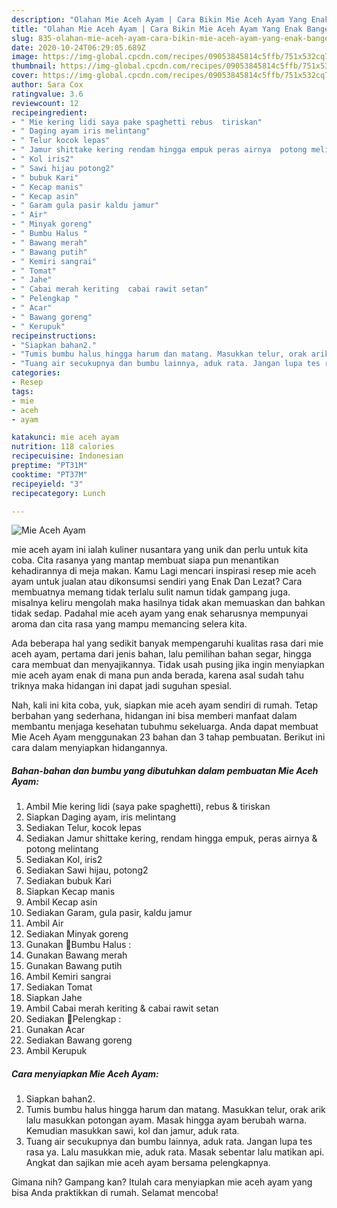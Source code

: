 ```yaml
---
description: "Olahan Mie Aceh Ayam | Cara Bikin Mie Aceh Ayam Yang Enak Banget"
title: "Olahan Mie Aceh Ayam | Cara Bikin Mie Aceh Ayam Yang Enak Banget"
slug: 835-olahan-mie-aceh-ayam-cara-bikin-mie-aceh-ayam-yang-enak-banget
date: 2020-10-24T06:29:05.689Z
image: https://img-global.cpcdn.com/recipes/09053845814c5ffb/751x532cq70/mie-aceh-ayam-foto-resep-utama.jpg
thumbnail: https://img-global.cpcdn.com/recipes/09053845814c5ffb/751x532cq70/mie-aceh-ayam-foto-resep-utama.jpg
cover: https://img-global.cpcdn.com/recipes/09053845814c5ffb/751x532cq70/mie-aceh-ayam-foto-resep-utama.jpg
author: Sara Cox
ratingvalue: 3.6
reviewcount: 12
recipeingredient:
- " Mie kering lidi saya pake spaghetti rebus  tiriskan"
- " Daging ayam iris melintang"
- " Telur kocok lepas"
- " Jamur shittake kering rendam hingga empuk peras airnya  potong melintang"
- " Kol iris2"
- " Sawi hijau potong2"
- " bubuk Kari"
- " Kecap manis"
- " Kecap asin"
- " Garam gula pasir kaldu jamur"
- " Air"
- " Minyak goreng"
- " Bumbu Halus "
- " Bawang merah"
- " Bawang putih"
- " Kemiri sangrai"
- " Tomat"
- " Jahe"
- " Cabai merah keriting  cabai rawit setan"
- " Pelengkap "
- " Acar"
- " Bawang goreng"
- " Kerupuk"
recipeinstructions:
- "Siapkan bahan2."
- "Tumis bumbu halus hingga harum dan matang. Masukkan telur, orak arik lalu masukkan potongan ayam. Masak hingga ayam berubah warna. Kemudian masukkan sawi, kol dan jamur, aduk rata."
- "Tuang air secukupnya dan bumbu lainnya, aduk rata. Jangan lupa tes rasa ya. Lalu masukkan mie, aduk rata. Masak sebentar lalu matikan api. Angkat dan sajikan mie aceh ayam bersama pelengkapnya."
categories:
- Resep
tags:
- mie
- aceh
- ayam

katakunci: mie aceh ayam 
nutrition: 118 calories
recipecuisine: Indonesian
preptime: "PT31M"
cooktime: "PT37M"
recipeyield: "3"
recipecategory: Lunch

---
```



![Mie Aceh Ayam](https://img-global.cpcdn.com/recipes/09053845814c5ffb/751x532cq70/mie-aceh-ayam-foto-resep-utama.jpg)


mie aceh ayam ini ialah kuliner nusantara yang unik dan perlu untuk kita coba. Cita rasanya yang mantap membuat siapa pun menantikan kehadirannya di meja makan.
Kamu Lagi mencari inspirasi resep mie aceh ayam untuk jualan atau dikonsumsi sendiri yang Enak Dan Lezat? Cara membuatnya memang tidak terlalu sulit namun tidak gampang juga. misalnya keliru mengolah maka hasilnya tidak akan memuaskan dan bahkan tidak sedap. Padahal mie aceh ayam yang enak seharusnya mempunyai aroma dan cita rasa yang mampu memancing selera kita.

Ada beberapa hal yang sedikit banyak mempengaruhi kualitas rasa dari mie aceh ayam, pertama dari jenis bahan, lalu pemilihan bahan segar, hingga cara membuat dan menyajikannya. Tidak usah pusing jika ingin menyiapkan mie aceh ayam enak di mana pun anda berada, karena asal sudah tahu triknya maka hidangan ini dapat jadi suguhan spesial.




Nah, kali ini kita coba, yuk, siapkan mie aceh ayam sendiri di rumah. Tetap berbahan yang sederhana, hidangan ini bisa memberi manfaat dalam membantu menjaga kesehatan tubuhmu sekeluarga. Anda dapat membuat Mie Aceh Ayam menggunakan 23 bahan dan 3 tahap pembuatan. Berikut ini cara dalam menyiapkan hidangannya.

<!--inarticleads1-->

##### Bahan-bahan dan bumbu yang dibutuhkan dalam pembuatan Mie Aceh Ayam:

1. Ambil  Mie kering lidi (saya pake spaghetti), rebus &amp; tiriskan
1. Siapkan  Daging ayam, iris melintang
1. Sediakan  Telur, kocok lepas
1. Sediakan  Jamur shittake kering, rendam hingga empuk, peras airnya &amp; potong melintang
1. Sediakan  Kol, iris2
1. Sediakan  Sawi hijau, potong2
1. Sediakan  bubuk Kari
1. Siapkan  Kecap manis
1. Ambil  Kecap asin
1. Sediakan  Garam, gula pasir, kaldu jamur
1. Ambil  Air
1. Sediakan  Minyak goreng
1. Gunakan  🍅Bumbu Halus :
1. Gunakan  Bawang merah
1. Gunakan  Bawang putih
1. Ambil  Kemiri sangrai
1. Sediakan  Tomat
1. Siapkan  Jahe
1. Ambil  Cabai merah keriting &amp; cabai rawit setan
1. Sediakan  🍅Pelengkap :
1. Gunakan  Acar
1. Sediakan  Bawang goreng
1. Ambil  Kerupuk




<!--inarticleads2-->

##### Cara menyiapkan Mie Aceh Ayam:

1. Siapkan bahan2.
1. Tumis bumbu halus hingga harum dan matang. Masukkan telur, orak arik lalu masukkan potongan ayam. Masak hingga ayam berubah warna. Kemudian masukkan sawi, kol dan jamur, aduk rata.
1. Tuang air secukupnya dan bumbu lainnya, aduk rata. Jangan lupa tes rasa ya. Lalu masukkan mie, aduk rata. Masak sebentar lalu matikan api. Angkat dan sajikan mie aceh ayam bersama pelengkapnya.




Gimana nih? Gampang kan? Itulah cara menyiapkan mie aceh ayam yang bisa Anda praktikkan di rumah. Selamat mencoba!
